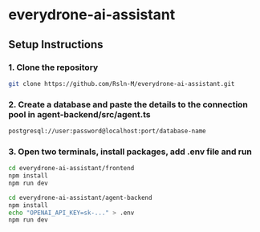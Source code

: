 # everydrone-ai-assistant

## Setup Instructions

### 1. Clone the repository

```bash
git clone https://github.com/Rsln-M/everydrone-ai-assistant.git
```

### 2. Create a database and paste the details to the connection pool in agent-backend/src/agent.ts

```bash
postgresql://user:password@localhost:port/database-name
```

### 3. Open two terminals, install packages, add .env file and run

```bash
cd everydrone-ai-assistant/frontend
npm install
npm run dev
```

```bash
cd everydrone-ai-assistant/agent-backend
npm install
echo "OPENAI_API_KEY=sk-..." > .env
npm run dev
```

